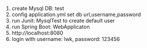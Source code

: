 1. create Mysql DB: test
2. config application.yml set db url,username,password
3. run Junit: MysqlTest to create default user
4. run Spring Boot: WebApplicaton
5. http://localhost:8080
6. login with username: lwk, password: 123456